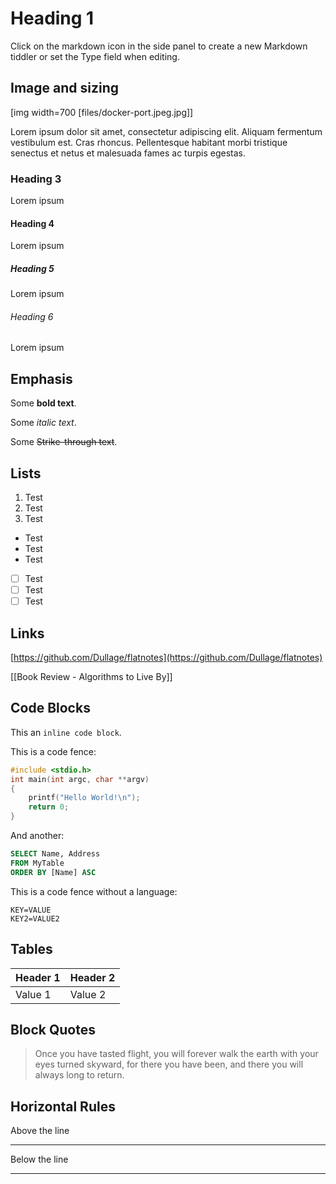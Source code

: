 # Heading 1

Click on the markdown icon in the side panel to create a new Markdown tiddler or set the Type field when editing.

## Image and sizing

[img width=700 [files/docker-port.jpeg.jpg]]
  
Lorem ipsum dolor sit amet, consectetur adipiscing elit. Aliquam fermentum vestibulum est. Cras rhoncus. Pellentesque habitant morbi tristique senectus et netus et malesuada fames ac turpis egestas.

### Heading 3
  
Lorem ipsum

#### Heading 4
  
Lorem ipsum

##### Heading 5
  
Lorem ipsum

###### Heading 6
  
Lorem ipsum

## Emphasis
  
Some **bold text**.
  
Some *italic text*.
  
Some ~~Strike-through text~~.

## Lists
  
  1. Test
  2. Test
  3. Test
  
  * Test
  * Test
  * Test
  
  * [ ] Test
  * [ ] Test
  * [ ] Test

## Links
  
[https://github.com/Dullage/flatnotes](https://github.com/Dullage/flatnotes)

[[Book Review - Algorithms to Live By]]

## Code Blocks
  
This an `inline code block`.

This is a code fence:

```c
#include <stdio.h>
int main(int argc, char **argv) 
{
    printf("Hello World!\n");
    return 0;
}
```
  
And another:
  
```sql
SELECT Name, Address
FROM MyTable
ORDER BY [Name] ASC
```
  
This is a code fence without a language:
  
```text
KEY=VALUE
KEY2=VALUE2
```
## Tables
  
| Header 1 | Header 2 |
| ------------ | ------------- |
| Value 1 | Value 2 |

## Block Quotes
  
> Once you have tasted flight, you will forever walk the earth with your eyes turned skyward, for there you have been, and there you will always long to return.
  

## Horizontal Rules

Above the line

---

Below the line

---